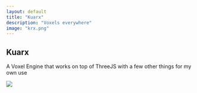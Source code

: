 ```yaml
---
layout: default
title: "Kuarx"
description: "Voxels everywhere"
image: "krx.png"
---
```


## Kuarx

A Voxel Engine that works on top of ThreeJS with a few other things for my own use

<img src="./img/misc/screenshots/kuarx-vx6-alpha.png" class="center">
